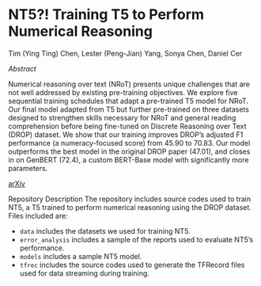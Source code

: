 # NT5?! Training T5 to Perform Numerical Reasoning

Tim (Ying Ting) Chen, Lester (Peng-Jian) Yang, Sonya Chen, Daniel Cer

*Abstract*

Numerical reasoning over text (NRoT) presents unique challenges that are not well addressed by existing pre-training objectives. We explore five sequential training schedules that adapt a pre-trained T5 model for NRoT. Our final model adapted from T5 but further pre-trained on three datasets designed to strengthen skills necessary for NRoT and general reading comprehension before being fine-tuned on Discrete Reasoning over Text (DROP) dataset. We show that our training improves DROP’s adjusted F1 performance (a numeracy-focused score) from 45.90 to 70.83. Our model outperforms the best model in the original DROP paper (47.01), and closes in on GenBERT (72.4), a custom BERT-Base model with significantly more parameters.

[arXiv](https://arxiv.org/abs/2104.07307)

Repository Description
The repository includes source codes used to train NT5, a T5 trained to perform numerical reasoning using the DROP dataset. Files included are:
- `data` includes the datasets we used for training NT5.
- `error_analysis` includes a sample of the reports used to evaluate NT5’s performance.
- `models` includes a sample NT5 model.
- `tfrec` includes the source codes used to generate the TFRecord files used for data streaming during training.
